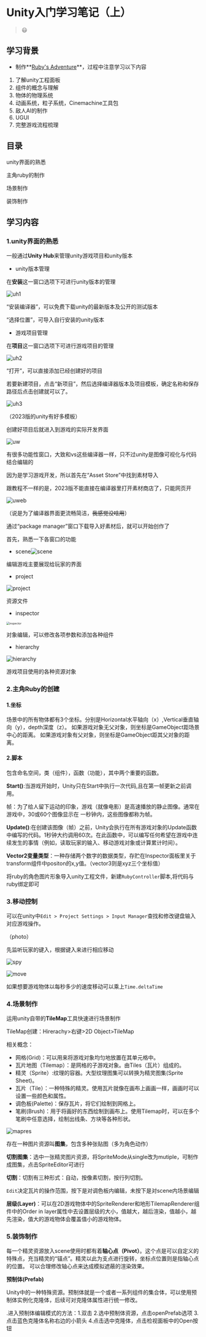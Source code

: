 # Unity入门学习笔记（上）

> :smiley:

## 学习背景

* 制作**[Ruby's Adventure](https://www.sikiedu.com/my/course/650)**，过程中注意学习以下内容

1. 了解unity工程面板
2. 组件的概念与理解
3. 物体的物理系统
4. 动画系统，粒子系统，Cinemachine工具包
5. 敌人AI的制作
6. UGUI
7. 完整游戏流程梳理

## 目录

unity界面的熟悉

主角ruby的制作

场景制作

装饰制作



## 学习内容

### 1.unity界面的熟悉

一般通过**Unity Hub**来管理unity游戏项目和unity版本

* unity版本管理

在**安装**这一窗口选项下可进行unity版本的管理

![uh1](https://raw.githubusercontent.com/chlorine22/Tasks/main/阶段4学习笔记/图片素材/uh1.png)

“安装编译器”，可以免费下载unity的最新版本及公开的测试版本

“选择位置”，可导入自行安装的unity版本

* 游戏项目管理

在**项目**这一窗口选项下可进行游戏项目的管理

![uh2](https://raw.githubusercontent.com/chlorine22/Tasks/main/阶段4学习笔记/图片素材/uh2.png)

“打开”，可以直接添加已经创建好的项目

若要新建项目，点击“新项目”，然后选择编译器版本及项目模板，确定名称和保存路径后点击创建就可以了。

![uh3](D:\1\github\geek\Tasks\阶段4学习笔记\图片素材\uh3.png)

（2023版的unity有好多模板）

创建好项目后就进入到游戏的实际开发界面

![uw](https://raw.githubusercontent.com/chlorine22/Tasks/main/阶段4学习笔记/图片素材/uw.png)

有很多功能性窗口，大致和vs这些编译器一样，只不过unity是图像可视化与代码结合编辑的

因为是学习游戏开发，所以首先在“Asset Store”中找到素材导入

跟教程不一样的是，2023版不能直接在编译器里打开素材商店了，只能网页开

![uweb](https://raw.githubusercontent.com/chlorine22/Tasks/main/阶段4学习笔记/图片素材/uweb.png)

（说是为了编译器界面更流畅简洁，~~我感觉没啥用~~）

通过“package manager”窗口下载导入好素材后，就可以开始创作了

首先，熟悉一下各窗口的功能

* scene![scene](https://raw.githubusercontent.com/chlorine22/Tasks/main/阶段4学习笔记/图片素材/scene.png)

编辑游戏主要展现给玩家的界面

* project

![project](https://raw.githubusercontent.com/chlorine22/Tasks/main/阶段4学习笔记/图片素材/project.png)

资源文件

* inspector

<img src="https://raw.githubusercontent.com/chlorine22/Tasks/main/阶段4学习笔记/图片素材/inspector.png" alt="inspector" style="zoom:50%;" />

对象编辑，可以修改各项参数和添加各种组件

* hierarchy

![hierarchy](https://raw.githubusercontent.com/chlorine22/Tasks/main/阶段4学习笔记/图片素材/hierarchy.png)

游戏项目使用的各种资源对象

### 2.主角Ruby的创建

#### 1.坐标

场景中的所有物体都有3个坐标。分别是Horizontal水平轴向（x）,Vertical垂直轴向（y），depth深度（z）。
如果游戏对象无父对象，则坐标是GameObject距场景中心的距离。
如果游戏对象有父对象，则坐标是GameObject距其父对象的距离。

#### 2.脚本

包含命名空间，类（组件），函数（功能），其中两个重要的函数。

**Start()**:当游戏开始时，Unity只在Start中执行一次代码,且在第一帧更新之前调用。

帧：为了给人留下运动的印象，游戏（就像电影）是高速播放的静止图像。通常在游戏中，30或60个图像显示在
一秒钟内，这些图像都称为帧。

**Update()**:在创建该图像（帧）之前，Unity会执行在所有游戏对象的Update函数中编写的代码。1秒钟大约调用60次。在此函数中，可以编写任何希望在游戏中连续发生的事情（例如，读取玩家的输入、移动游戏对象或计算累计时间）。

**Vector2变量类型**：一种存储两个数字的数据类型，存贮在Inspector面板里关于transform组件中positon的x,y值。（vector3则是xyz三个坐标值）

将ruby的角色图片形象导入unity工程文件，新建`RubyController`脚本,将代码与ruby绑定即可

### 3.移动控制

可以在unity中`Edit > Project Settings > Input Manager`查找和修改键盘输入对应游戏操作。

（photo）

先监听玩家的键入，根据键入来进行相应移动

![spy](https://raw.githubusercontent.com/chlorine22/Tasks/main/阶段4学习笔记/图片素材/spy.png)

![move](https://raw.githubusercontent.com/chlorine22/Tasks/main/阶段4学习笔记/图片素材/move.png)

如果想要游戏物体以每秒多少的速度移动可以乘上`Time.deltaTime`

### 4.场景制作

运用unity自带的**TileMap**工具快速进行场景制作

TileMap创建：Hirerachy>右键>2D Object>TileMap

相关概念：

* 网格(Grid)：可以用来将游戏对象均匀地放置在其单元格中。
* 瓦片地图（Tilemap）：是网格的子游戏对象。由Tiles（瓦片）组成的。
* 精灵（Sprite）:纹理的容器。大型纹理图集可以转换为精灵图集(Sprite Sheet)。
* 瓦片（Tile）：一种特殊的精灵。使用瓦片就像在画布上画画一样，画画时可以设置一些颜色和属性。
* 调色板(Palette)：保存瓦片，将它们绘制到网格上。
* 笔刷(Brush)：用于将画好的东西绘制到画布上。使用Tilemap时，可以在多个笔刷中任意选择，绘制出线条、方块等各种形状。

![mapres](https://raw.githubusercontent.com/chlorine22/Tasks/main/阶段4学习笔记/图片素材/mapres.png)

存在一种图片资源叫**图集**，包含多种张贴图（多为角色动作）

**切割图集**：选中一张精灵图片资源，将SpriteMode从single改为mutiple，可制作成图集，点击SpriteEditor可进行

**切割**：切割有三种形式：自动，按像素切割，按行列切割。

`Edit`决定瓦片的操作范围，按下是对调色板内编辑，未按下是对scene内场景编辑

**层级(Layer)**：可以在2D游戏物体中的SpriteRenderer和地形TilemapRenderer组件中的Order in layer属性中去设置层级的大小，值越大，越后渲染，值越小，越先渲染，值大的游戏物体会覆盖值小的游戏物体。

### 5.装饰制作

每一个精灵资源放入scene使用时都有着**轴心点（Pivot）**。这个点是可以自定义的特殊点，充当精灵的“锚点”。精灵以此为支点进行旋转，坐标点位置则是指轴心点的位置。         可以合理修改轴心点来达成模拟遮蔽的渲染效果。

**预制体(Prefab)**

Unity中的一种特殊资源。预制体就是一个或者一系列组件的集合体，可以使用预制体实例化克隆体，后续可对克隆体属性进行统一修改。

.进入预制体编辑模式的方法：1.双击 2.选中预制体资源，点击openPrefab选项 3.点击蓝色克隆体名称右边的小箭头 4.点击选中克隆体，点击检视面板中的Open按钮





































